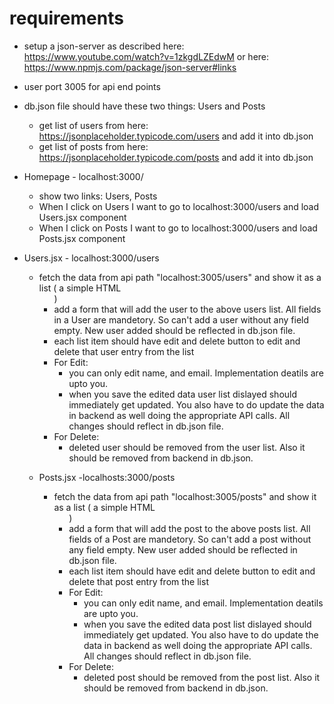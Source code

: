 # requirements
-  setup a json-server as described here: https://www.youtube.com/watch?v=1zkgdLZEdwM or here: https://www.npmjs.com/package/json-server#links
-  user port 3005 for api end points
-  db.json file should have these two things: Users and Posts 
    - get list of users from here: https://jsonplaceholder.typicode.com/users and add it into db.json
    - get list of posts from here: https://jsonplaceholder.typicode.com/posts and add it into db.json
- Homepage - localhost:3000/
  - show two links: Users, Posts
  - When I click on Users I want to go to localhost:3000/users and load Users.jsx component
  - When I click on Posts I want to go to localhost:3000/users and load Posts.jsx component
 
- Users.jsx - localhost:3000/users
    - fetch the data from api path "localhost:3005/users" and show it as a list ( a simple HTML <ul> )
    - add a form that will add the user to the above users list. All fields in a User are mandetory. So can't add a user without any field empty. New user added should be reflected in db.json file.
    - each list item should have edit and delete button to edit and delete that user entry from the list
    - For Edit:
        - you can only edit name, and email. Implementation deatils are upto you.
        - when you save the edited data user list dislayed should immediately get updated. You also have to do update the data in backend as well doing the appropriate API calls. All changes should reflect in db.json file.
    - For Delete: 
        - deleted user should be removed from the user list. Also it should be removed from backend in db.json.
  
- Posts.jsx -localhosts:3000/posts
    - fetch the data from api path "localhost:3005/posts" and show it as a list ( a simple HTML <ul> )
    - add a form that will add the post to the above posts list. All fields of a Post are mandetory. So can't add a post without any field empty. New user added should be reflected in db.json file.
    - each list item should have edit and delete button to edit and delete that post entry from the list
    - For Edit:
        - you can only edit name, and email. Implementation deatils are upto you.
        - when you save the edited data post list dislayed should immediately get updated. You also have to do update the data in backend as well doing the appropriate API calls. All changes should reflect in db.json file.
    - For Delete: 
        - deleted post should be removed from the post list. Also it should be removed from backend in db.json.
  
       
